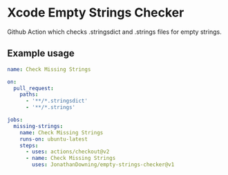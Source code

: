 # Xcode Empty Strings Checker
Github Action which checks .stringsdict and .strings files for empty strings.

## Example usage

```yml
name: Check Missing Strings

on:
  pull_request:
    paths:
      - '**/*.stringsdict'
      - '**/*.strings'

jobs:
  missing-strings:
    name: Check Missing Strings
    runs-on: ubuntu-latest
    steps:
      - uses: actions/checkout@v2
      - name: Check Missing Strings
        uses: JonathanDowning/empty-strings-checker@v1
```
